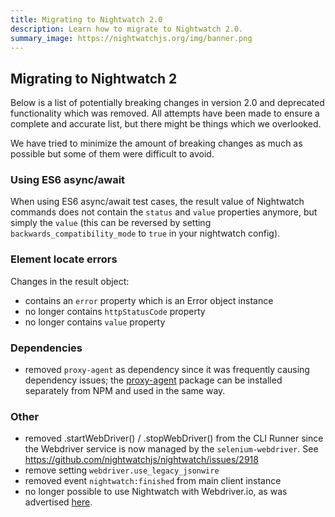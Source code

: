 ```yaml
---
title: Migrating to Nightwatch 2.0
description: Learn how to migrate to Nightwatch 2.0.
summary_image: https://nightwatchjs.org/img/banner.png
---
```


## Migrating to Nightwatch 2

Below is a list of potentially breaking changes in version 2.0 and deprecated functionality which was removed. All attempts have been made to ensure a complete and accurate list, but there might be things which we overlooked.

We have tried to minimize the amount of breaking changes as much as possible but some of them were difficult to avoid.

### Using ES6 async/await

When using ES6 async/await test cases, the result value of Nightwatch commands does not contain the `status` and `value` properties anymore, but simply the `value` (this can be reversed by setting `backwards_compatibility_mode` to `true` in your nightwatch config).

### Element locate errors

Changes in the result object:

- contains an `error` property which is an Error object instance
- no longer contains `httpStatusCode` property
- no longer contains `value` property

### Dependencies

- removed `proxy-agent` as dependency since it was frequently causing dependency issues; the [proxy-agent](https://www.npmjs.com/package/proxy-agent) package can be installed separately from NPM and used in the same way.

### Other

- removed .startWebDriver() / .stopWebDriver() from the CLI Runner since the Webdriver service is now managed by the `selenium-webdriver`.
  See <https://github.com/nightwatchjs/nightwatch/issues/2918>
- remove setting `webdriver.use_legacy_jsonwire`
- removed event `nightwatch:finished` from main client instance
- no longer possible to use Nightwatch with Webdriver.io, as was advertised [here](https://v17.nightwatchjs.org/guide/extending-nightwatch/using-with-webdriverio.html).

<ul style="display: none"></ul>
